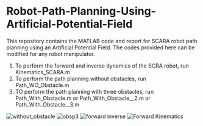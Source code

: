 # Robot-Path-Planning-Using-Artificial-Potential-Field
This repository contains the MATLAB code and report for SCARA robot path planning using an Artificial Potential Field. The codes provided here can be modified for any robot manipulator. 
1. To perform the forward and inverse dynamics of the SCRA robot, run Kinematics_SCARA.m
2. To perform the path planning without obstacles, run Path_WO_Obstacle.m
3. TO perform the path planning with three obstacles, run Path_With_Obstacle.m or Path_With_Obstacle__2.m or Path_With_Obstacle__3.m

![without_obstacle](https://github.com/user-attachments/assets/e6feea37-7490-40a1-a042-85bebedcb8f8)
![obsp3](https://github.com/user-attachments/assets/f0ff49d1-38b4-4879-8ff6-6af12a05c991)
![forward inverse](https://github.com/user-attachments/assets/2646ea6d-fd8b-42fa-9596-76d91bed670f)
![Forward Kinematics](https://github.com/user-attachments/assets/447345b6-6102-46b8-82aa-5abaa38386de)
